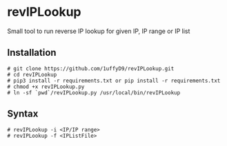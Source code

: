 # revIPLookup
Small tool to run reverse IP lookup for given IP, IP range or IP list

## Installation
```
# git clone https://github.com/1uffyD9/revIPLookup.git
# cd revIPLookup
# pip3 install -r requirements.txt or pip install -r requirements.txt
# chmod +x revIPLookup.py
# ln -sf `pwd`/revIPLookup.py /usr/local/bin/revIPLookup
```

## Syntax
```
# revIPLookup -i <IP/IP range>
# revIPLookup -f <IPListFile>
```
